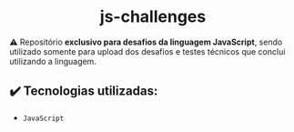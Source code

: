 <h1 align="center">js-challenges</h1>

:warning: Repositório **exclusivo para desafios da linguagem JavaScript**, sendo utilizado somente para upload dos desafios e testes técnicos que conclui utilizando a linguagem. 

## :heavy_check_mark: Tecnologias utilizadas:

- `JavaScript`
